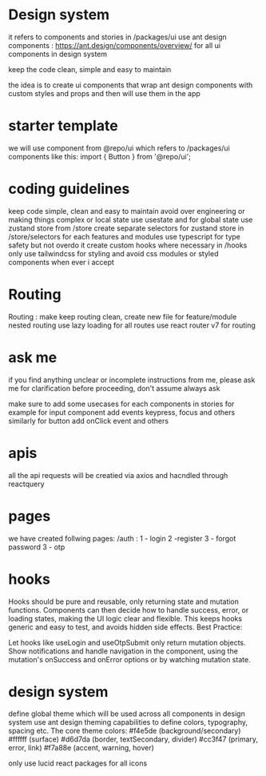 # Design system

it refers to components and stories in /packages/ui
use ant design components : https://ant.design/components/overview/ for all ui components in design system

keep the code clean, simple and easy to maintain

the idea is to create ui components that wrap ant design components with custom styles and props and then will use them in the app

# starter template

we will use component from @repo/ui which refers to /packages/ui components
like this: import { Button } from '@repo/ui';

# coding guidelines

keep code simple, clean and easy to maintain
avoid over engineering or making things complex
or local state use usestate and for global state use zustand store from /store
create separate selectors for zustand store in /store/selectors for each features and modules
use typescript for type safety but not overdo it
create custom hooks where necessary in /hooks
only use tailwindcss for styling and avoid css modules or styled components
when ever i accept

# Routing

Routing : make keep routing clean, create new file for feature/module nested routing
use lazy loading for all routes
use react router v7 for routing

# ask me

if you find anything unclear or incomplete instructions from me, please ask me for clarification before proceeding, don't assume always ask

make sure to add some usecases for each components in stories for example for input component add events keypress, focus and others similarly for button add onClick event and others

# apis

all the api requests will be creatied via axios and hacndled through reactquery

# pages

we have created follwing pages:
/auth :
1 - login
2 -register
3 - forgot password
3 - otp

# hooks

Hooks should be pure and reusable, only returning state and mutation functions.
Components can then decide how to handle success, error, or loading states, making the UI logic clear and flexible.
This keeps hooks generic and easy to test, and avoids hidden side effects.
Best Practice:

Let hooks like useLogin and useOtpSubmit only return mutation objects.
Show notifications and handle navigation in the component, using the mutation's onSuccess and onError options or by watching mutation state.

# design system

define global theme which will be used across all components in design system
use ant design theming capabilities to define colors, typography, spacing etc.
The core theme colors:
#f4e5de (background/secondary)
#ffffff (surface)
#d6d7da (border, textSecondary, divider)
#cc3f47 (primary, error, link)
#f7a88e (accent, warning, hover)

only use lucid react packages for all icons
